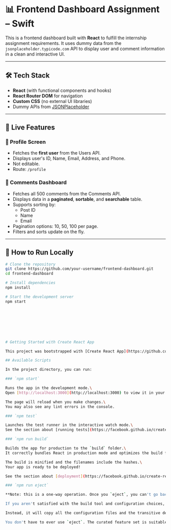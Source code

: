 # 📊 Frontend Dashboard Assignment – Swift

This is a frontend dashboard built with **React** to fulfill the internship assignment requirements. It uses dummy data from the `jsonplaceholder.typicode.com` API to display user and comment information in a clean and interactive UI.

---

## 🛠️ Tech Stack

- **React** (with functional components and hooks)
- **React Router DOM** for navigation
- **Custom CSS** (no external UI libraries)
- Dummy APIs from [JSONPlaceholder](https://jsonplaceholder.typicode.com/)

---

## 🔗 Live Features

### 👤 Profile Screen
- Fetches the **first user** from the Users API.
- Displays user's ID, Name, Email, Address, and Phone.
- Not editable.
- Route: `/profile`

### 💬 Comments Dashboard
- Fetches all 500 comments from the Comments API.
- Displays data in a **paginated**, **sortable**, and **searchable** table.
- Supports sorting by:
  - Post ID
  - Name
  - Email
- Pagination options: 10, 50, 100 per page.
- Filters and sorts update on the fly.

---

## 🧪 How to Run Locally

```bash
# Clone the repository
git clone https://github.com/your-username/frontend-dashboard.git
cd frontend-dashboard

# Install dependencies
npm install

# Start the development server
npm start








# Getting Started with Create React App

This project was bootstrapped with [Create React App](https://github.com/facebook/create-react-app).

## Available Scripts

In the project directory, you can run:

### `npm start`

Runs the app in the development mode.\
Open [http://localhost:3000](http://localhost:3000) to view it in your browser.

The page will reload when you make changes.\
You may also see any lint errors in the console.

### `npm test`

Launches the test runner in the interactive watch mode.\
See the section about [running tests](https://facebook.github.io/create-react-app/docs/running-tests) for more information.

### `npm run build`

Builds the app for production to the `build` folder.\
It correctly bundles React in production mode and optimizes the build for the best performance.

The build is minified and the filenames include the hashes.\
Your app is ready to be deployed!

See the section about [deployment](https://facebook.github.io/create-react-app/docs/deployment) for more information.

### `npm run eject`

**Note: this is a one-way operation. Once you `eject`, you can't go back!**

If you aren't satisfied with the build tool and configuration choices, you can `eject` at any time. This command will remove the single build dependency from your project.

Instead, it will copy all the configuration files and the transitive dependencies (webpack, Babel, ESLint, etc) right into your project so you have full control over them. All of the commands except `eject` will still work, but they will point to the copied scripts so you can tweak them. At this point you're on your own.

You don't have to ever use `eject`. The curated feature set is suitable for small and middle deployments, and you shouldn't feel obligated to use this feature. However we understand that this tool wouldn't be useful if you couldn't customize it when you are ready for it.

